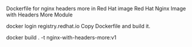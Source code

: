 Dockerfile for nginx headers more in Red Hat image
Red Hat Nginx Image with Headers More Module

docker login registry.redhat.io
Copy Dockerfile and build it.

docker build . -t nginx-with-headers-more:v1
